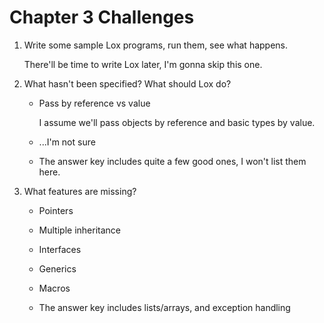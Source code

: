 # Chapter 3 Challenges

1.  Write some sample Lox programs, run them, see what happens.

    There'll be time to write Lox later, I'm gonna skip this one.

1.  What hasn't been specified? What should Lox do?

    -   Pass by reference vs value

        I assume we'll pass objects by reference and basic types by
        value.

    -   ...I'm not sure

    -   The answer key includes quite a few good ones, I won't list them
        here.

1.  What features are missing?

    -   Pointers

    -   Multiple inheritance

    -   Interfaces

    -   Generics

    -   Macros

    -   The answer key includes lists/arrays, and exception handling
